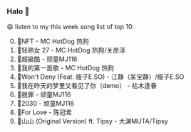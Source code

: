 

### Halo 👋

😄 listen to my this week song list of top 10:

0. 🌈NFT - MC HotDog 热狗
1. 🌈轻熟女 27 - MC HotDog 热狗/关彦淳
2. 🌈超級酷 - 顽童MJ116
3. 🌈我的第一首歌 - MC HotDog 热狗
4. 🌈Won't Deny (Feat. 瘦子E.SO) - 江静（呆宝静）/瘦子E.SO
5. 🌈我在昨天的梦里又看见了你（demo） - 枯木逢春
6. 🌈脱罪 - 顽童MJ116
7. 🌈2030 - 顽童MJ116
8. 🌈For Love - 陈冠希
9. 🌈山山 (Original Version) ft. Tipsy - 大渊MUTA/Tipsy


